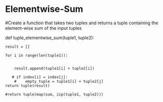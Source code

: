 # Elementwise-Sum
#Create a function that takes two tuples and returns a tuple containing the element-wise sum of the input tuples

def tuple_elementwise_sum(tuple1, tuple2):
    
    result = []
    
    for i in range(len(tuple1)):
        
        
        result.append(tuple1[i] + tuple2[i])
            
       # if index[i] = index[j]:
        #    empty_tuple = tuple1[i] + tuple2[j]
    return tuple(result)
    
    #return tuple(map(sum, zip(tuple1, tuple2)))
